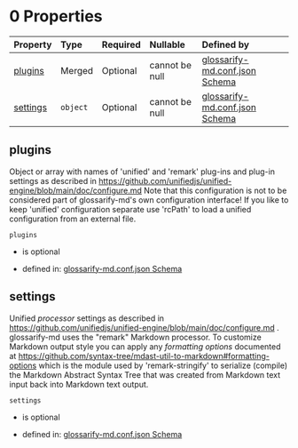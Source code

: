 # 0 Properties

| Property              | Type     | Required | Nullable       | Defined by                                                                                                                                                                                              |
| :-------------------- | :------- | :------- | :------------- | :------------------------------------------------------------------------------------------------------------------------------------------------------------------------------------------------------ |
| [plugins](#plugins)   | Merged   | Optional | cannot be null | [glossarify-md.conf.json Schema](schema-defs-unified-properties-plugins.md "https://raw.githubusercontent.com/about-code/glossarify-md/v5.0.0/conf/v5/schema.json#/$defs/Unified/properties/plugins")   |
| [settings](#settings) | `object` | Optional | cannot be null | [glossarify-md.conf.json Schema](schema-defs-unified-properties-settings.md "https://raw.githubusercontent.com/about-code/glossarify-md/v5.0.0/conf/v5/schema.json#/$defs/Unified/properties/settings") |

## plugins

Object or array with names of 'unified' and 'remark' plug-ins and plug-in settings as described in <https://github.com/unifiedjs/unified-engine/blob/main/doc/configure.md>
Note that this configuration is not to be considered part of glossarify-md's own configuration interface!
If you like to keep 'unified' configuration separate use 'rcPath' to load a unified configuration from an external file.

`plugins`

*   is optional

*   defined in: [glossarify-md.conf.json Schema](schema-defs-unified-properties-plugins.md "https://raw.githubusercontent.com/about-code/glossarify-md/v5.0.0/conf/v5/schema.json#/$defs/Unified/properties/plugins")

## settings

Unified *processor* settings as described in <https://github.com/unifiedjs/unified-engine/blob/main/doc/configure.md> . glossarify-md uses the "remark" Markdown processor. To customize Markdown output style you can apply any *formatting options* documented at <https://github.com/syntax-tree/mdast-util-to-markdown#formatting-options> which is the module used by 'remark-stringify' to serialize (compile) the Markdown Abstract Syntax Tree that was created from Markdown text input back into Markdown text output.

`settings`

*   is optional

*   defined in: [glossarify-md.conf.json Schema](schema-defs-unified-properties-settings.md "https://raw.githubusercontent.com/about-code/glossarify-md/v5.0.0/conf/v5/schema.json#/$defs/Unified/properties/settings")
